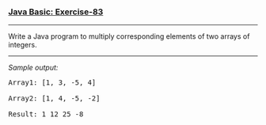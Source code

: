 ### [Java Basic: Exercise-83](https://www.w3resource.com/java-exercises/basic/java-basic-exercise-83.php)

***
<p>Write a Java program to multiply corresponding elements of two arrays of integers.</p>

***
_Sample output:_
<pre class="output">Array1: [1, 3, -5, 4]                                                  
                                                                       
Array2: [1, 4, -5, -2]                                                 
                                                                       
Result: 1 12 25 -8 
</pre>